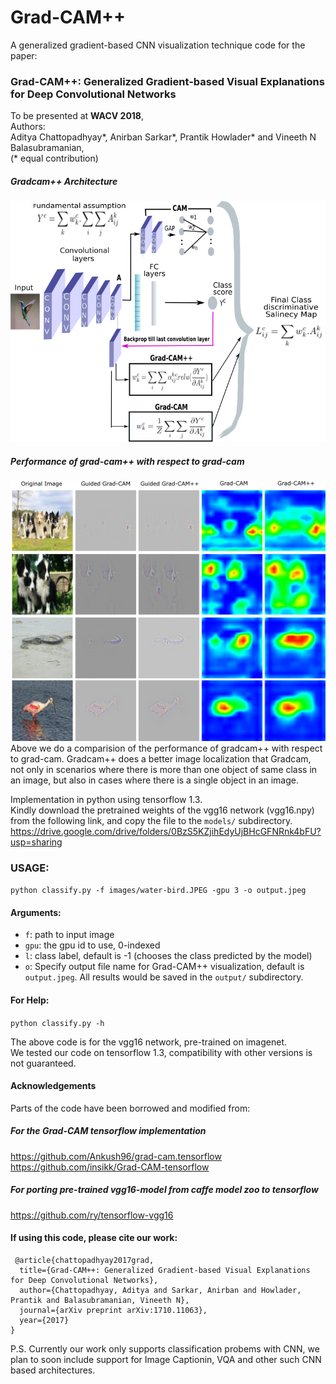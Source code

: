 # Grad-CAM++ 

A generalized gradient-based CNN visualization technique
code for the paper:
### Grad-CAM++: Generalized Gradient-based Visual Explanations for Deep Convolutional Networks

To be presented at **WACV 2018**,
<br>
Authors:
<br>
Aditya Chattopadhyay\*,
Anirban Sarkar\*,
Prantik Howlader\* and
Vineeth N Balasubramanian,
<br>
(\* equal contribution)
<br>
##### Gradcam++ Architecture
![alt text](images/architecture.png)
##### Performance of grad-cam++ with respect to grad-cam
![alt text](images/grad-campp.png)
Above we do a comparision of the performance of gradcam++ with respect to grad-cam. Gradcam++ does a better image localization that Gradcam, not only in scenarios where there is more than one object of same class in an image, but also in cases where  there is a single object in an image. 

Implementation in python using tensorflow 1.3.  
Kindly download the pretrained weights of the vgg16 network (vgg16.npy) from the following link, and copy the file to the `models/` subdirectory.  
https://drive.google.com/drive/folders/0BzS5KZjihEdyUjBHcGFNRnk4bFU?usp=sharing

### USAGE:
```python classify.py -f images/water-bird.JPEG -gpu 3 -o output.jpeg ```


#### Arguments:
- `f`: path to input image
- `gpu`: the gpu id to use, 0-indexed
- `l`: class label, default is -1 (chooses the class predicted by the model)
- `o`: Specify output file name for Grad-CAM++ visualization, default is `output.jpeg`. All results would be saved in the `output/` subdirectory.



#### For Help:
```python classify.py -h ```


The above code is for the vgg16 network, pre-trained on imagenet.  
We tested our code on tensorflow 1.3, compatibility with other versions is not guaranteed.



#### Acknowledgements
Parts of the code have been borrowed and modified from: 
##### For the Grad-CAM tensorflow implementation
https://github.com/Ankush96/grad-cam.tensorflow  
https://github.com/insikk/Grad-CAM-tensorflow  
##### For porting pre-trained vgg16-model from caffe model zoo to tensorflow
https://github.com/ry/tensorflow-vgg16  

#### If using this code, please cite our work:
```
 @article{chattopadhyay2017grad,
  title={Grad-CAM++: Generalized Gradient-based Visual Explanations for Deep Convolutional Networks},
  author={Chattopadhyay, Aditya and Sarkar, Anirban and Howlader, Prantik and Balasubramanian, Vineeth N},
  journal={arXiv preprint arXiv:1710.11063},
  year={2017}
}
```
P.S. Currently our work only supports classification probems with CNN, we plan to soon include support for Image Captionin, VQA and other such CNN based architectures.
